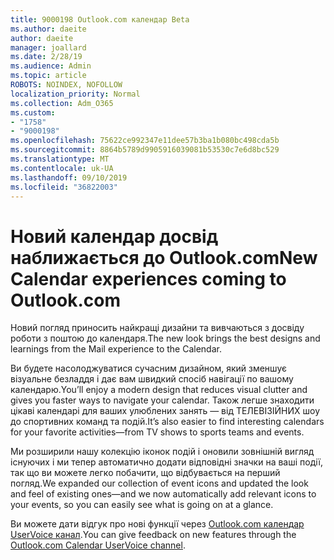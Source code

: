 ```yaml
---
title: 9000198 Outlook.com календар Beta
ms.author: daeite
author: daeite
manager: joallard
ms.date: 2/28/19
ms.audience: Admin
ms.topic: article
ROBOTS: NOINDEX, NOFOLLOW
localization_priority: Normal
ms.collection: Adm_O365
ms.custom:
- "1758"
- "9000198"
ms.openlocfilehash: 75622ce992347e11dee57b3ba1b080bc498cda5b
ms.sourcegitcommit: 8864b5789d9905916039081b53530c7e6d8bc529
ms.translationtype: MT
ms.contentlocale: uk-UA
ms.lasthandoff: 09/10/2019
ms.locfileid: "36822003"
---
```

# <a name="new-calendar-experiences-coming-to-outlookcom"></a><span data-ttu-id="cbea7-102">Новий календар досвід наближається до Outlook.com</span><span class="sxs-lookup"><span data-stu-id="cbea7-102">New Calendar experiences coming to Outlook.com</span></span>

<span data-ttu-id="cbea7-103">Новий погляд приносить найкращі дизайни та вивчаються з досвіду роботи з поштою до календаря.</span><span class="sxs-lookup"><span data-stu-id="cbea7-103">The new look brings the best designs and learnings from the Mail experience to the Calendar.</span></span>

<span data-ttu-id="cbea7-104">Ви будете насолоджуватися сучасним дизайном, який зменшує візуальне безладдя і дає вам швидкий спосіб навігації по вашому календарю.</span><span class="sxs-lookup"><span data-stu-id="cbea7-104">You’ll enjoy a modern design that reduces visual clutter and gives you faster ways to navigate your calendar.</span></span> <span data-ttu-id="cbea7-105">Також легше знаходити цікаві календарі для ваших улюблених занять — від ТЕЛЕВІЗІЙНИХ шоу до спортивних команд та подій.</span><span class="sxs-lookup"><span data-stu-id="cbea7-105">It’s also easier to find interesting calendars for your favorite activities—from TV shows to sports teams and events.</span></span>

<span data-ttu-id="cbea7-106">Ми розширили нашу колекцію іконок подій і оновили зовнішній вигляд існуючих і ми тепер автоматично додати відповідні значки на ваші події, так що ви можете легко побачити, що відбувається на перший погляд.</span><span class="sxs-lookup"><span data-stu-id="cbea7-106">We expanded our collection of event icons and updated the look and feel of existing ones—and we now automatically add relevant icons to your events, so you can easily see what is going on at a glance.</span></span>

<span data-ttu-id="cbea7-107">Ви можете дати відгук про нові функції через [Outlook.com календар UserVoice канал](https://go.microsoft.com/fwlink/?linkid=2103075).</span><span class="sxs-lookup"><span data-stu-id="cbea7-107">You can give feedback on new features through the [Outlook.com Calendar UserVoice channel](https://go.microsoft.com/fwlink/?linkid=2103075).</span></span>